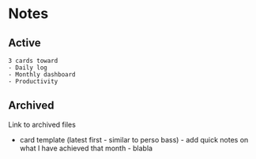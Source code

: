 # Notes

## Active

```{}
3 cards toward
- Daily log
- Monthly dashboard
- Productivity
```

## Archived 

Link to archived files 
- card template (latest first - similar to perso bass) - add quick notes on what I have achieved that month - blabla
